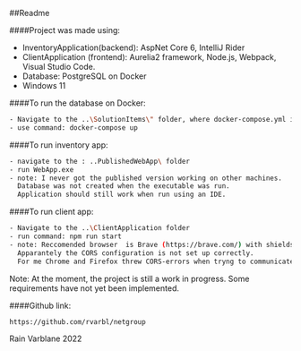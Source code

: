 ##Readme

####Project was made using:
- InventoryApplication(backend): AspNet Core 6, IntelliJ Rider
- ClientApplication (frontend): Aurelia2 framework, Node.js, Webpack, Visual Studio Code.
- Database: PostgreSQL on Docker
- Windows 11 


####To run the database on Docker:
~~~sh
- Navigate to the ..\SolutionItems\" folder, where docker-compose.yml is located.
- use command: docker-compose up
~~~

####To run inventory app:

~~~sh
- navigate to the : ..PublishedWebApp\ folder
- run WebApp.exe
- note: I never got the published version working on other machines. 
  Database was not created when the executable was run.
  Application should still work when run using an IDE.
~~~

####To run client app:
~~~sh
- Navigate to the ..\ClientApplication folder
- run command: npm run start
- note: Reccomended browser  is Brave (https://brave.com/) with shields down.
  Apparantely the CORS configuration is not set up correctly.
  For me Chrome and Firefox threw CORS-errors when tryng to communicate with the Inventory app.
~~~

Note: At the moment, the project is still a work in progress.
Some requirements have not yet been implemented.

####Github link:
~~~sh
https://github.com/rvarbl/netgroup
~~~

Rain Varblane 2022
